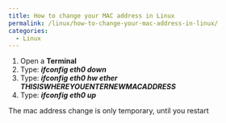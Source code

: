 ```yaml
---
title: How to change your MAC address in Linux
permalink: /linux/how-to-change-your-mac-address-in-linux/
categories:
  - Linux
---
```

  1. Open a **Terminal**
  2. Type: **_ifconfig eth0 down_**
  3. Type: **_ifconfig eth0 hw ether THISISWHEREYOUENTERNEWMACADDRESS_**
  4. Type: **_ifconfig eth0 up_**

The mac address change is only temporary, until you restart
